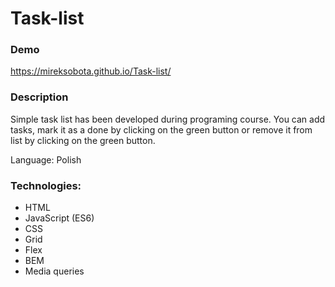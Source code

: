 # Task-list

### Demo

 https://mireksobota.github.io/Task-list/


### Description
Simple task list has been developed during programing course. 
You can add tasks, mark it as a done by clicking on the green button or remove it from list by clicking on the green button.

Language: Polish 

### Technologies:
- HTML
- JavaScript (ES6)
- CSS
- Grid
- Flex
- BEM
- Media queries

